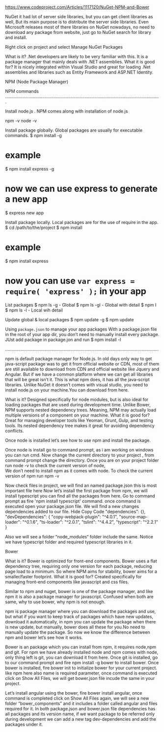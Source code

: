 https://www.codeproject.com/Articles/1117120/NuGet-NPM-and-Bower

NuGet
it had lot of server side libraries, but you can get client libraries as well, But its main purpose is to distribute the server side libraries. Even Microsoft releases most of there libraries on NuGet nowadays, no need to download any package from website, just go to NuGet search for library and install.

Right click on project and select Manage NuGet Packages

What is it?   .Net developers are likely to be very familiar with this.  It is a package manager that mainly deals with .NET assemblies.
What it is good for?  It is nicely integrated within Visual Studio and great for loading .Net assemblies and libraries such as Entity Framework and ASP.NET Identity.


NPM (Node Package Manager)

NPM commands 
.............................................................................................................................

Install node.js . NPM comes along with installation of node.js

npm -v
node -v

Install package globally. Global packages are usually for executable commands.
$ npm install <package name> -g
# example
$ npm install express -g
# now we can use express to generate a new app
$ express new app

Install package locally. Local packages are for the use of require in the app.
$ cd /path/to/the/project
$ npm install <package name>
# example
$ npm install express
# now you can use `var express = require( 'express' );` in your app

List packages
$ npm ls -g - Global
$ npm ls -gl - Global with detail
$ npm l
$ npm ls -l - Local wih detail

Update global & local packages
$ npm update -g
$ npm update

Using `package.json` to manage your app packages
With a package.json file in the root of your app dir, you don’t need to manually install every package.
JUst add package in package.jon and run $ npm install -l

............................................................................................................................

npm is default package manager for Node.js. In old days only way to get java-script package was to get it from official website or CDN, most of them are still available to download from CDN and official website like Jquery and Angular. But if we have a common platform where we can get all libraries that will be great isn’t it. This is what npm does, it has all the java-script libraries.
Unlike NuGet it doesn’t comes with visual studio, you need to install node.js on your machine.You can download from here.

What is it?  Designed specifically for node modules, but is also ideal for loading packages that are used during development time. Unlike Bower, NPM supports nested dependency trees. Meaning, NPM may actually load multiple versions of a component on your machine.
What it is good for?  Great for managing developer tools like Yeoman, Grunt, Gulp, and testing tools. Its nested dependency tree makes it great for avoiding dependency conflicts.

Once node is installed let’s see how to use npm and install the package.

Once node is install go to command prompt, as i am working on windows you can run cmd.
Now change the current directory to your project , from command prompt change the directory.
Once you are on your project folder run node -v to check the current version of node,  
We don’t need to install npm as it comes with node.
To check the current version of npm run npm -v

Now check files in project, we will find an named package.json this is most important file here
Now let’s install the first package from npm, we will install typescript you can find all the packages from here.
Go to command prompt as fire 'npm install typescript' command. once command is executed open your package.json file. We will find a new changes dependencies added to our file. 
Hide   Copy Code
"dependencies": {},
  "devDependencies": {
    "copy-webpack-plugin": "^4.0.1",
    "source-map-loader": "^0.1.6",
    "ts-loader": "^2.0.1",
    "tslint": "^4.4.2",
    "typescript": "^2.2.1"
  }
  
Also we will see a folder “node_modules“ folder include the same. Notice we have typescript folder and required typescript libraries in it.


Bower

What is it?   Bower is optimized for front-end components. Bower uses a flat dependency tree, requiring only one version for each package, reducing page load to a minimum. So where NPM aims for stability, bower aims for a smaller/faster footprint.
What it is good for?  Created specifically for managing front-end components like javascript and css files.

Similar to npm and nuget, bower is one of the package manager, and like npm it is also a package manager for javascript. Confused when both are same, why to use bower, why npm is not enough.

npm is package manager where you can download the packages and use, but what if you want to keep track of packages which have new updates, download it automatically, in npm you can update the package when there is new update, but manually, bower does all these for you.No need to manually update the package.
So now we know the difference between npm and bower let’s see how it works.

Bower is an package which you can install from npm, it requires node,npm and git. For npm we have already installed node and npm comes with node, only thing left is git, you can download it from here.
Once git is installed, go to our command prompt and fire npm install -g bower to install bower.
Once bower is installed, fire bower init  to initialize bower for your current project.
like npm here also name is required parameter, once command is executed click on Show All Files, we will get bower.json file incude the same in your project.

Let’s install angular using the bower, fire bower install angular, once command is completed click on Show All Files again, we will see a new folder “bower_components” and it includes a folder called angular and files required for it.
In both package.json and bower.json file dependencies has all packages and its version name, if we want package to be referred only during development we can add a new tag dev-dependencies  and add the packages under it.
